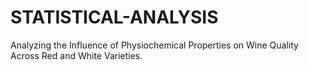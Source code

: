 # STATISTICAL-ANALYSIS
Analyzing the Influence of Physiochemical Properties on Wine Quality Across  Red and White Varieties.
